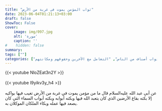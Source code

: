 ```yaml
---
title: "ثواب المؤمن يموت في غربة من الأرض"
date: 2023-06-04T01:21:13+03:00
draft: false
ShowToc: False
cover:
    image: img/097.jpg
    alt: 'صورة'
    caption: ''
#    hidden: false
summary: 
tags: [""]
categories: ["ثواب أصناف من الناس", "التعامل مع الآخرين وحقوقهم ومكانتهم"]
---
```

{{< youtube NloZEat3n2Y >}}  
 <br>
{{< youtube l9yikv3y_h4 >}}  
 <br>
عن أبي عبد الله عليه‌السلام قال
ما من مؤمن يموت في غربة من الأرض تغيب فيها بواكيه إلا بكته
بقاع الأرضين الذي كان يتعبد الله فيها وبكته أبوابه وبكته أبواب السماء
التي كان يصعد فيها عمله وبكاء الملكان الموكلان به.


